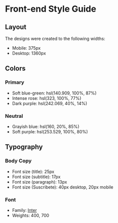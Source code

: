 # Front-end Style Guide

## Layout

The designs were created to the following widths:

- Mobile: 375px 
- Desktop: 1360px


## Colors

### Primary

- Soft blue-green: hsl(140.909, 100%, 87%)
- Intense rose: hsl(323, 100%, 77%)
- Dark purple: hsl(242.069, 40%, 14%)

### Neutral

- Grayish blue: hsl(160, 20%, 85%)
- Soft purple: hsl(253.529, 100%, 80%)

## Typography

### Body Copy

- Font size (title): 25px
- Font size (subtitle): 17px
- Font size (paragraph): 13px
- Font size (Suscribete): 40px desktop, 20px mobile

### Font

- Family: [Inter](https://fonts.google.com/specimen/Nunito)
- Weights: 400, 700
